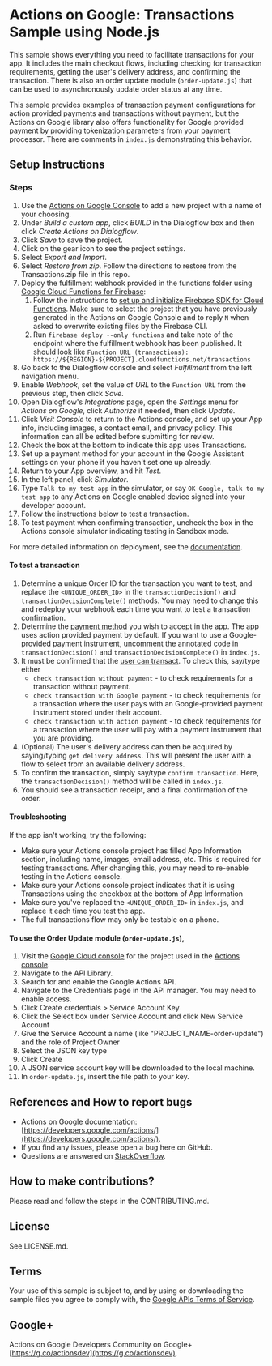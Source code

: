 # Actions on Google: Transactions Sample using Node.js

This sample shows everything you need to facilitate transactions for your app.
It includes the main checkout flows, including checking for transaction
requirements, getting the user's delivery address, and confirming the
transaction. There is also an order update module (`order-update.js`) that can
be used to asynchronously update order status at any time.

This sample provides examples of transaction payment configurations for
action provided payments and transactions without payment, but the Actions on
Google library also offers functionality for Google provided payment by
providing tokenization parameters from your payment processor. There are
comments in `index.js` demonstrating this behavior.

## Setup Instructions

### Steps
1. Use the [Actions on Google Console](https://console.actions.google.com) to add a new project with a name of your choosing.
1. Under *Build a custom app*, click *BUILD* in the Dialogflow box and then click *Create Actions on Dialogflow*.
1. Click *Save* to save the project.
1. Click on the gear icon to see the project settings.
1. Select *Export and Import*.
1. Select *Restore from zip*. Follow the directions to restore from the Transactions.zip file in this repo.
1. Deploy the fulfillment webhook provided in the functions folder using [Google Cloud Functions for Firebase](https://firebase.google.com/docs/functions/):
   1. Follow the instructions to [set up and initialize Firebase SDK for Cloud Functions](https://firebase.google.com/docs/functions/get-started#set_up_and_initialize_functions_sdk). Make sure to select the project that you have previously generated in the Actions on Google Console and to reply `N` when asked to overwrite existing files by the Firebase CLI.
   1. Run `firebase deploy --only functions` and take note of the endpoint where the fulfillment webhook has been published. It should look like `Function URL (transactions): https://${REGION}-${PROJECT}.cloudfunctions.net/transactions`
1. Go back to the Dialogflow console and select *Fulfillment* from the left navigation menu.
1. Enable *Webhook*, set the value of *URL* to the `Function URL` from the previous step, then click *Save*.
1. Open Dialogflow's *Integrations* page, open the *Settings* menu for *Actions on Google*, click *Authorize* if needed, then click *Update*.
1. Click *Visit Console* to return to the Actions console, and set up your App info, including images, a
contact email, and privacy policy. This information can all be edited before
submitting for review.
1. Check the box at the bottom to indicate this app uses Transactions.
1. Set up a payment method for your account in the Google Assistant settings on your phone if you haven't set one up already.
1. Return to your App overview, and hit *Test*.
1. In the left panel, click *Simulator*.
1. Type `Talk to my test app` in the simulator, or say `OK Google, talk to my test app` to any Actions on Google enabled device signed into your
developer account.
1. Follow the instructions below to test a transaction.
1. To test payment when confirming transaction, uncheck the box in the Actions
console simulator indicating testing in Sandbox mode.

For more detailed information on deployment, see the [documentation](https://developers.google.com/actions/dialogflow/deploy-fulfillment).

#### To test a transaction

1. Determine a unique Order ID for the transaction you want to test, and
replace the `<UNIQUE_ORDER_ID>` in the `transactionDecision()` and
`transactionDecisionComplete()` methods. You may
need to change this and redeploy your webhook each time you want to test a transaction
confirmation.
1. Determine the [payment method](https://developers.google.com/actions/transactions/dev-guide#choose_a_payment_method)
you wish to accept in the app. The app uses action provided payment by default.
If you want to use a Google-provided payment instrument, uncomment the annotated
code in `transactionDecision()` and `transactionDecisionComplete()` in `index.js`.
1. It must be confirmed that the [user can transact](https://developers.google.com/actions/transactions/dev-guide#check_for_transaction_requirements).
To check this, say/type either
      * `check transaction without payment` - to check requirements for a transaction without payment.
      * `check transaction with Google payment` - to check requirements for a transaction where
      the user pays with an Google-provided payment instrument stored under their account.
      * `check transaction with action payment` - to check requirements for a transaction where
      the user will pay with a payment instrument that you are providing.
1. (Optional) The user's delivery address can then be acquired by saying/typing
`get delivery address`. This will present the user with a flow to select from
an available delivery address.
5. To confirm the transaction, simply say/type `confirm transaction`. Here, the
`transactionDecision()` method will be called in `index.js`.
6. You should see a transaction receipt, and a final confirmation of the order.

#### Troubleshooting

If the app isn't working, try the following:
* Make sure your Actions console project has filled App Information section,
including name, images, email address, etc. This is required for testing transactions.
After changing this, you may need to re-enable testing in the Actions console.
* Make sure your Actions console project indicates that it is using Transactions
using the checkbox at the bottom of App Information
* Make sure you've replaced the `<UNIQUE_ORDER_ID>` in `index.js`,  and replace it
each time you test the app.
* The full transactions flow may only be testable on a phone.

#### To use the Order Update module (`order-update.js`),

1. Visit the [Google Cloud console](https://console.cloud.google.com/)
for the project used in the [Actions console](https://console.actions.google.com).
1. Navigate to the API Library.
1. Search for and enable the Google Actions API.
1. Navigate to the Credentials page in the API manager. You may need to enable access.
1. Click Create credentials > Service Account Key
1. Click the Select box under Service Account and click New Service Account
1. Give the Service Account a name (like "PROJECT_NAME-order-update") and the
role of Project Owner
1. Select the JSON key type
1. Click Create
1. A JSON service account key will be downloaded to the local machine.
1. In `order-update.js`, insert the file path to your key.

## References and How to report bugs
* Actions on Google documentation: [https://developers.google.com/actions/](https://developers.google.com/actions/).
* If you find any issues, please open a bug here on GitHub.
* Questions are answered on [StackOverflow](https://stackoverflow.com/questions/tagged/actions-on-google).

## How to make contributions?
Please read and follow the steps in the CONTRIBUTING.md.

## License
See LICENSE.md.

## Terms
Your use of this sample is subject to, and by using or downloading the sample files you agree to comply with, the [Google APIs Terms of Service](https://developers.google.com/terms/).

## Google+
Actions on Google Developers Community on Google+ [https://g.co/actionsdev](https://g.co/actionsdev).


